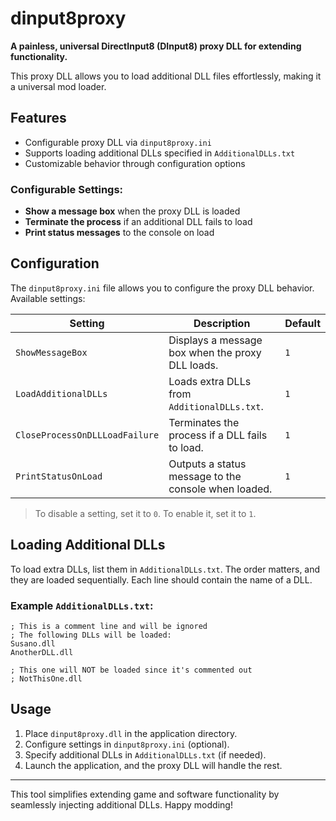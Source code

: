 # dinput8proxy

**A painless, universal DirectInput8 (DInput8) proxy DLL for extending functionality.**

This proxy DLL allows you to load additional DLL files effortlessly, making it a universal mod loader.

## Features
- Configurable proxy DLL via `dinput8proxy.ini`
- Supports loading additional DLLs specified in `AdditionalDLLs.txt`
- Customizable behavior through configuration options

### Configurable Settings:
- **Show a message box** when the proxy DLL is loaded
- **Terminate the process** if an additional DLL fails to load
- **Print status messages** to the console on load

## Configuration
The `dinput8proxy.ini` file allows you to configure the proxy DLL behavior. Available settings:

| Setting                      | Description                                                   | Default |
|------------------------------|---------------------------------------------------------------|---------|
| `ShowMessageBox`             | Displays a message box when the proxy DLL loads.            | `1`     |
| `LoadAdditionalDLLs`         | Loads extra DLLs from `AdditionalDLLs.txt`.                 | `1`     |
| `CloseProcessOnDLLLoadFailure` | Terminates the process if a DLL fails to load.            | `1`     |
| `PrintStatusOnLoad`          | Outputs a status message to the console when loaded.        | `1`     |

> To disable a setting, set it to `0`. To enable it, set it to `1`.

## Loading Additional DLLs
To load extra DLLs, list them in `AdditionalDLLs.txt`. The order matters, and they are loaded sequentially. Each line should contain the name of a DLL.

### Example `AdditionalDLLs.txt`:
```
; This is a comment line and will be ignored
; The following DLLs will be loaded:
Susano.dll
AnotherDLL.dll

; This one will NOT be loaded since it's commented out
; NotThisOne.dll
```

## Usage
1. Place `dinput8proxy.dll` in the application directory.
2. Configure settings in `dinput8proxy.ini` (optional).
3. Specify additional DLLs in `AdditionalDLLs.txt` (if needed).
4. Launch the application, and the proxy DLL will handle the rest.

---
This tool simplifies extending game and software functionality by seamlessly injecting additional DLLs. Happy modding!